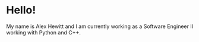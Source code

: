 # Hello!
My name is Alex Hewitt and I am currently working as a Software Engineer II working with Python and C++.
<!---
hewittaj/hewittaj is a ✨ special ✨ repository because its `README.md` (this file) appears on your GitHub profile.
You can click the Preview link to take a look at your changes.
--->
